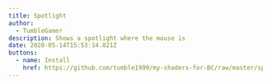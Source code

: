 ```yaml
---
title: Spotlight
author:
  - TumbleGamer
description: Shows a spotlight where the mouse is
date: 2020-05-14T15:53:14.821Z
buttons:
  - name: Install
    href: https://github.com/tumble1999/my-shaders-for-BC/raw/master/spotlight.bcs.json
---
```

